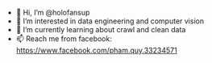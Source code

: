 - 👋 Hi, I’m @holofansup
- 👀 I’m interested in data engineering and computer vision
- 🌱 I’m currently learning about crawl and clean data
- 📫 Reach me from facebook: https://www.facebook.com/pham.quy.33234571

<!---
holofansup/holofansup is a ✨ special ✨ repository because its `README.md` (this file) appears on your GitHub profile.
You can click the Preview link to take a look at your changes.
--->
